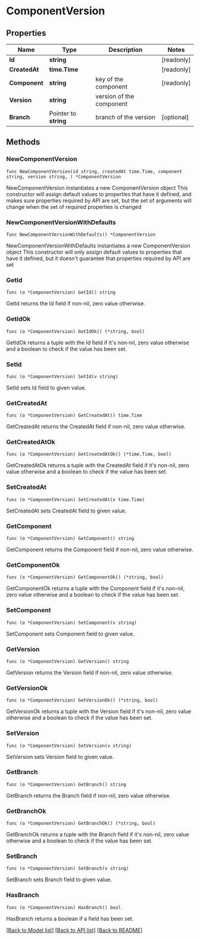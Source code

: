 # ComponentVersion

## Properties

Name | Type | Description | Notes
------------ | ------------- | ------------- | -------------
**Id** | **string** |  | [readonly] 
**CreatedAt** | **time.Time** |  | [readonly] 
**Component** | **string** | key of the component | [readonly] 
**Version** | **string** | version of the component | 
**Branch** | Pointer to **string** | branch of the version | [optional] 

## Methods

### NewComponentVersion

`func NewComponentVersion(id string, createdAt time.Time, component string, version string, ) *ComponentVersion`

NewComponentVersion instantiates a new ComponentVersion object
This constructor will assign default values to properties that have it defined,
and makes sure properties required by API are set, but the set of arguments
will change when the set of required properties is changed

### NewComponentVersionWithDefaults

`func NewComponentVersionWithDefaults() *ComponentVersion`

NewComponentVersionWithDefaults instantiates a new ComponentVersion object
This constructor will only assign default values to properties that have it defined,
but it doesn't guarantee that properties required by API are set

### GetId

`func (o *ComponentVersion) GetId() string`

GetId returns the Id field if non-nil, zero value otherwise.

### GetIdOk

`func (o *ComponentVersion) GetIdOk() (*string, bool)`

GetIdOk returns a tuple with the Id field if it's non-nil, zero value otherwise
and a boolean to check if the value has been set.

### SetId

`func (o *ComponentVersion) SetId(v string)`

SetId sets Id field to given value.


### GetCreatedAt

`func (o *ComponentVersion) GetCreatedAt() time.Time`

GetCreatedAt returns the CreatedAt field if non-nil, zero value otherwise.

### GetCreatedAtOk

`func (o *ComponentVersion) GetCreatedAtOk() (*time.Time, bool)`

GetCreatedAtOk returns a tuple with the CreatedAt field if it's non-nil, zero value otherwise
and a boolean to check if the value has been set.

### SetCreatedAt

`func (o *ComponentVersion) SetCreatedAt(v time.Time)`

SetCreatedAt sets CreatedAt field to given value.


### GetComponent

`func (o *ComponentVersion) GetComponent() string`

GetComponent returns the Component field if non-nil, zero value otherwise.

### GetComponentOk

`func (o *ComponentVersion) GetComponentOk() (*string, bool)`

GetComponentOk returns a tuple with the Component field if it's non-nil, zero value otherwise
and a boolean to check if the value has been set.

### SetComponent

`func (o *ComponentVersion) SetComponent(v string)`

SetComponent sets Component field to given value.


### GetVersion

`func (o *ComponentVersion) GetVersion() string`

GetVersion returns the Version field if non-nil, zero value otherwise.

### GetVersionOk

`func (o *ComponentVersion) GetVersionOk() (*string, bool)`

GetVersionOk returns a tuple with the Version field if it's non-nil, zero value otherwise
and a boolean to check if the value has been set.

### SetVersion

`func (o *ComponentVersion) SetVersion(v string)`

SetVersion sets Version field to given value.


### GetBranch

`func (o *ComponentVersion) GetBranch() string`

GetBranch returns the Branch field if non-nil, zero value otherwise.

### GetBranchOk

`func (o *ComponentVersion) GetBranchOk() (*string, bool)`

GetBranchOk returns a tuple with the Branch field if it's non-nil, zero value otherwise
and a boolean to check if the value has been set.

### SetBranch

`func (o *ComponentVersion) SetBranch(v string)`

SetBranch sets Branch field to given value.

### HasBranch

`func (o *ComponentVersion) HasBranch() bool`

HasBranch returns a boolean if a field has been set.


[[Back to Model list]](../README.md#documentation-for-models) [[Back to API list]](../README.md#documentation-for-api-endpoints) [[Back to README]](../README.md)


